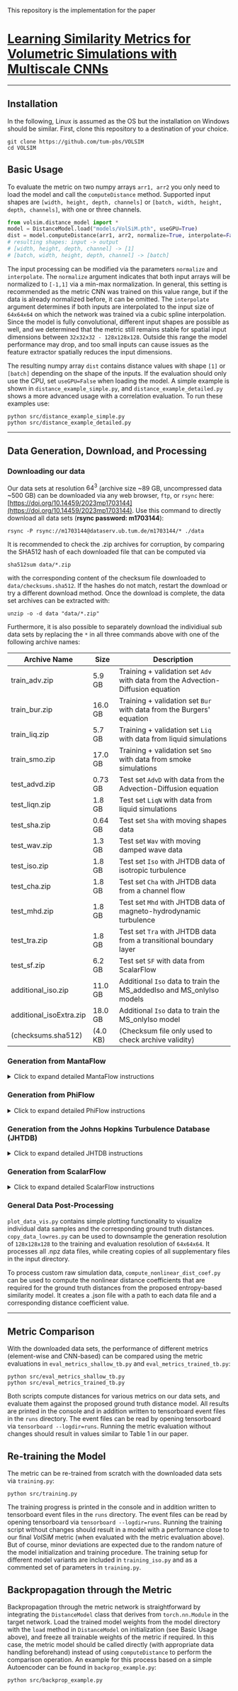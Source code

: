 
This repository is the implementation for the paper 
# [Learning Similarity Metrics for Volumetric Simulations with Multiscale CNNs](https://arxiv.org/abs/2202.04109)




-----------------------------------------------------------------------------------------------------

## Installation
In the following, Linux is assumed as the OS but the installation on Windows should be similar. First, clone this repository to a destination of your choice.
```
git clone https://github.com/tum-pbs/VOLSIM
cd VOLSIM
```
## Basic Usage
To evaluate the metric on two numpy arrays `arr1, arr2` you only need to load the model and call the `computeDistance` method. Supported input shapes are `[width, height, depth, channels]` or `[batch, width, height, depth, channels]`, with one or three channels.
```python
from volsim.distance_model import *
model = DistanceModel.load("models/VolSiM.pth", useGPU=True)
dist = model.computeDistance(arr1, arr2, normalize=True, interpolate=False)
# resulting shapes: input -> output
# [width, height, depth, channel] -> [1]
# [batch, width, height, depth, channel] -> [batch]
```
The input processing can be modified via the parameters `normalize` and `interpolate`. The `normalize` argument indicates that both input arrays will be normalized to `[-1,1]` via a min-max normalization. In general, this setting is recommended as the metric CNN was trained on this value range, but if the data is already normalized before, it can be omitted. The `interpolate` argument determines if both inputs are interpolated to the input size of `64x64x64` on which the network was trained via a cubic spline interpolation. Since the model is fully convolutional, different input shapes are possible as well, and we determined that the metric still remains stable for spatial input dimensions between `32x32x32 - 128x128x128`. Outside this range the model performance may drop, and too small inputs can cause issues as the feature extractor spatially reduces the input dimensions.

The resulting numpy array `dist` contains distance values with shape `[1]` or `[batch]` depending on the shape of the inputs. If the evaluation should only use the CPU, set `useGPU=False` when loading the model. A simple example is shown in `distance_example_simple.py`, and `distance_example_detailed.py` shows a more advanced usage with a correlation evaluation. To run these examples use:
```
python src/distance_example_simple.py
python src/distance_example_detailed.py
```


-----------------------------------------------------------------------------------------------------

## Data Generation, Download, and Processing

### Downloading our data
Our data sets at resolution $64^3$ (archive size ~89 GB, uncompressed data ~500 GB) can be downloaded via any web browser, `ftp`, or `rsync` here: [https://doi.org/10.14459/2023mp1703144](https://doi.org/10.14459/2023mp1703144). Use this command to directly download all data sets (**rsync password: m1703144**):
```
rsync -P rsync://m1703144@dataserv.ub.tum.de/m1703144/* ./data
```
It is recommended to check the .zip archives for corruption, by comparing the SHA512 hash of each downloaded file that can be computed via
```
sha512sum data/*.zip
```
with the corresponding content of the checksum file downloaded to `data/checksums.sha512`. If the hashes do not match, restart the download or try a different download method. Once the download is complete, the data set archives can be extracted with:
```
unzip -o -d data "data/*.zip"
```

Furthermore, it is also possible to separately download the individiual sub data sets by replacing the `*` in all three commands above with one of the following archive names:

Archive Name | Size | Description
---|---|---
train_adv.zip | 5.9 GB | Training + validation set $\texttt{Adv}$ with data from the Advection-Diffusion equation
train_bur.zip | 16.0 GB | Training + validation set $\texttt{Bur}$ with data from the Burgers' equation
train_liq.zip | 5.7 GB | Training + validation set $\texttt{Liq}$ with data from liquid simulations
train_smo.zip | 17.0 GB | Training + validation set $\texttt{Smo}$ with data from smoke simulations
test_advd.zip | 0.73 GB | Test set $\texttt{AdvD}$ with data from the Advection-Diffusion equation
test_liqn.zip | 1.8 GB | Test set $\texttt{LiqN}$ with data from liquid simulations
test_sha.zip | 0.64 GB | Test set $\texttt{Sha}$ with moving shapes data
test_wav.zip | 1.3 GB | Test set $\texttt{Wav}$ with moving damped wave data
test_iso.zip | 1.8 GB | Test set $\texttt{Iso}$ with JHTDB data of isotropic turbulence
test_cha.zip | 1.8 GB | Test set $\texttt{Cha}$ with JHTDB data from a channel flow
test_mhd.zip | 1.8 GB | Test set $\texttt{Mhd}$ with JHTDB data of magneto-hydrodynamic turbulence
test_tra.zip | 1.8 GB | Test set $\texttt{Tra}$ with JHTDB data from a transitional boundary layer
test_sf.zip | 6.2 GB | Test set $\texttt{SF}$ with data from ScalarFlow
additional_iso.zip | 11.0 GB | Additional $\texttt{Iso}$ data to train the MS_addedIso and MS_onlyIso models
additional_isoExtra.zip | 18.0 GB | Additional $\texttt{Iso}$ data to train the MS_onlyIso model
(checksums.sha512) | (4.0 KB) | (Checksum file only used to check archive validity)

### Generation from MantaFlow
<details>
<summary>Click to expand detailed MantaFlow instructions</summary>

To generate data with the fluid solver [MantaFlow](http://mantaflow.com/), perform the following steps:
1. Download the [MantaFlow source code](https://github.com/tum-pbs/mantaflow) and follow the [installation instructions](http://mantaflow.com/install.html). **Our additional code assumes the usage of commit [3a74f09](https://github.com/tum-pbs/mantaflow/tree/3a74f0951ade7e7bb61515acd0cfdf9964757a73)! Newer commits might still work, but may cause problems.**
2. Ensure that numpy and imageio are installed in the python environment used for MantaFlow.
3. Add our implementation of some additional functionality to the solver by replacing the following files in your MantaFlow directory, then re-build the solver:
    - Replace `source/plugin/numpyconvert.cpp` with `data/generation_scripts/MantaFlow/source/numpyconvert.cpp` (for the copyArrayToGridInt and copyGridToArrayInt functions)
    - Replace `source/conjugategrad.cpp` with `data/generation_scripts/MantaFlow/source/conjugategrad.cpp` (for the ApplyMatrix1D and cgSolveDiffusion1D functions)
    - Replace  `source/test.cpp` with `data/generation_scripts/MantaFlow/source/test.cpp` (for the Advection-Diffusion and Burger's equation implementation, as well as various utilities)
4. Copy the `data/generation_scripts/MantaFlow/scripts3D` folder to the root of your MantaFlow directory.
5. This scripts folder contains the MantaFlow scene files for each data set (.py files), that can be run in the same way as normal MantaFlow scene files. The corresponding batch generation scripts (.sh files) simply run each scene multiple times with different parameters to build a full data set. If one batch file creates different data sets, e.g. a training and a test set variant, you can find each set of parameters as a comment in the batch file.
6. As the liquid and smoke generation has to run an individual simulation for each sequence element, the `data/generation_scripts/MantaFlow/scripts3D/compactifyData.py` scene file combines the existing individual numpy arrays to ensure a coherent data set structure. It should be run like other scene files as a post-processing step once the liquid or smoke generation is complete.
</details>



### Generation from PhiFlow
<details>
<summary>Click to expand detailed PhiFlow instructions</summary>

To generate data with the fluid solver [PhiFlow](https://ge.in.tum.de/research/phiflow/), perform the following steps:
1. Download the [PhiFlow source code](https://github.com/tum-pbs/PhiFlow) and follow the [installation instructions](https://tum-pbs.github.io/PhiFlow/Installation_Instructions.html), using the custom CUDA kernels is highly recommended for performance reasons. **Our additional code assumes the usage of commit [f3090a6](https://github.com/tum-pbs/PhiFlow/tree/f3090a6963a2dc08df9fb39ce270cc30107d69b6)! Substantially newer commits will not work, due to larger architecture changes in following versions.**
2. Ensure that numpy and imageio are installed in the python environment used for PhiFlow.
3. Add our implementation of some additional functionality to the solver by copying the all files from the `data/generation_scripts/PhiFlow` folder to the `demos` folder in your PhiFlow directory.
4. The copied files contain the PhiFlow scene files for each data set (.py files), that can be run in the same way as normal PhiFlow scene files in the `demos` folder. Note, that the `data/generation_scripts/PhiFlow/varied_sim_utils.py` file only contains import utilities and can not be run individually. The corresponding batch generation scripts (.sh files) simply run each scene multiple times with different parameters to build a full data set. If one batch file creates different data sets, e.g. a training and a test set variant, you can find each set of parameters as a comment in the batch file.
</details>



### Generation from the Johns Hopkins Turbulence Database (JHTDB)
<details>
<summary>Click to expand detailed JHTDB instructions</summary>

To extract sequences from the [Johns Hopkins Turbulence Database](http://turbulence.pha.jhu.edu/), the required steps are:
1. Install the [pyJHTDB package](https://github.com/idies/pyJHTDB) for local usage.
2. Request an [authorization token](http://turbulence.pha.jhu.edu/authtoken.aspx) to ensure access to the full data base.
3. Add your authorization token to the script `data/generation_scripts/convert_JHTDB.py`, adjust the settings as necessary, and run the script to download and convert the corresponding regions of the DNS data.
</details>



### Generation from ScalarFlow
<details>
<summary>Click to expand detailed ScalarFlow instructions</summary>

To process the [ScalarFlow](https://ge.in.tum.de/publications/2019-scalarflow-eckert/) data set into sequences suitable for metric evaluations, the following steps are necessary:
1. Download the full data set from the [mediatum repository](https://mediatum.ub.tum.de/1521788) and extract it at the target destination.
2. Add the root folder of the extracted data set as the input path in the `data/generation_scripts/convert_scalarFlow.py` script.
3. Adjust the conversion settings like output path or resolution in the script if necessary, and run it to generate the data set.
</details>



### General Data Post-Processing
`plot_data_vis.py` contains simple plotting functionality to visualize individual data samples and the corresponding ground truth distances. `copy_data_lowres.py` can be used to downsample the generation resolution of `128x128x128` to the training and evaluation resolution of `64x64x64`. It processes all .npz data files, while creating copies of all supplementary files in the input directory.

To process custom raw simulation data, `compute_nonlinear_dist_coef.py` can be used to compute the nonlinear distance coefficients that are required for the ground truth distances from the proposed entropy-based similarity model. It creates a .json file with a path to each data file and a corresponding distance coefficient value.



-----------------------------------------------------------------------------------------------------

## Metric Comparison
With the downloaded data sets, the performance of different metrics (element-wise and CNN-based) can be compared using the metric evaluations in `eval_metrics_shallow_tb.py` and `eval_metrics_trained_tb.py`:
```
python src/eval_metrics_shallow_tb.py
python src/eval_metrics_trained_tb.py
```
Both scripts compute distances for various metrics on our data sets, and evaluate them against the proposed ground truth distance model. All results are printed in the console and in addition written to tensorboard event files in the `runs` directory. The event files can be read by opening tensorboard via `tensorboard --logdir=runs`. Running the metric evaluation without changes should result in values similar to Table 1 in our paper.

## Re-training the Model
The metric can be re-trained from scratch with the downloaded data sets via `training.py`:
```
python src/training.py
```
The training progress is printed in the console and in addition written to tensorboard event files in the `runs` directory. The event files can be read by opening tensorboard via `tensorboard --logdir=runs`. Running the training script without changes should result in a model with a performance close to our final *VolSiM* metric (when evaluated with the metric evaluation above). But of course, minor deviations are expected due to the random nature of the model initialization and training procedure. The training setup for different model variants are included in `training_iso.py` and as a commented set of parameters in `training.py`.

## Backpropagation through the Metric
Backpropagation through the metric network is straightforward by integrating the `DistanceModel` class that derives from `torch.nn.Module` in the target network. Load the trained model weights from the model directory with the `load` method in `DistanceModel` on initialization (see Basic Usage above), and freeze all trainable weights of the metric if required. In this case, the metric model should be called directly (with appropriate data handling beforehand) instead of using `computeDistance` to perform the comparison operation. An example for this process based on a simple Autoencoder can be found in `backprop_example.py`:
```
python src/backprop_example.py
```
